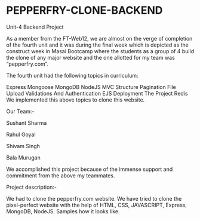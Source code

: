# PEPPERFRY-CLONE-BACKEND
Unit-4 Backend Project 


As a member from the FT-Web12, we are almost on the verge of completion of the fourth unit and it was during the final week which is depicted as the construct week in Masai Bootcamp where the students as a group of 4 build the clone of any major website and the one allotted for my team was “pepperfry.com”.

The fourth unit had the following topics in curriculum:

Express
Mongoose
MongoDB
NodeJS
MVC Structure
Pagination
File Upload
Validations And Authentication
EJS
Deployment The Project
Redis
We implemented this above topics to clone this website.

Our Team:-

Sushant Sharma

Rahul Goyal

Shivam Singh

Bala Murugan

We accomplished this project because of the immense support and commitment from the above my teammates.

Project description:-

We had to clone the pepperfry.com website. We have tried to clone the pixel-perfect website with the help of HTML, CSS, JAVASCRIPT, Express, MongoDB, NodeJS. Samples how it looks like.
